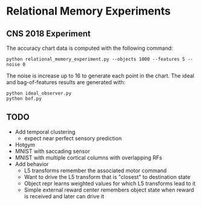 # Relational Memory Experiments

## CNS 2018 Experiment

The accuracy chart data is computed with the following command:

    python relational_memory_experiment.py --objects 1000 --features 5 --noise 0

The noise is increase up to 16 to generate each point in the chart. The ideal and bag-of-features results are generated with:

    python ideal_observer.py
    python bof.py

## TODO

- Add temporal clustering
    - expect near perfect sensory prediction
- Hotgym
- MNIST with saccading sensor
- MNIST with multiple cortical columns with overlapping RFs
- Add behavior
    - L5 transforms remember the associated motor command
    - Want to drive the L5 transform that is "closest" to destination state
    - Object repr learns weighted values for which L5 transforms lead to it
    - Simple external reward center remembers object state when reward is received and later can drive it
